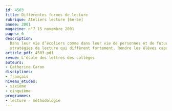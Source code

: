 ```yaml
---
id: 4503
title: Différentes formes de lecture
rubrique: Ateliers lecture [6e-5e]
annee: 2001
magazine: n°7 15 novembre 2001
pages: 6
description: 
  Dans leur vie d’écoliers comme dans leur vie de personnes et de futurs citoyens, les élèves sont amenés à recevoir et à traiter un nombre croissant d’informations qui se présentent à eux sous les formes les plus diverses. Il suffit d’ouvrir au hasard quelques-uns des manuels avec lesquels travaillent les élèves, de lire la presse, ou même de considérer les actes quotidiens de la vie ordinaire pour avoir une idée de la multiplicité des formes que peuvent revêtir les messages dont nous sommes environnés – textes, images, affiches, pictogrammes, tableaux à double entrée, écrans, photographies, films, tout cela requiert des adaptations incessantes à des
  stratégies de lecture qui diffèrent fortement. Rendre les élèves capables d’être confrontés avec succès à toutes ces « écritures », c’est les aider à mieux trouver leur place dans le monde d’aujourd’hui.
article_pdf: 4503.pdf
revue: L’école des lettres des collèges
auteurs:
- Catherine Caron
disciplines:
- français
niveau_etudes:
- sixième
- cinquième
programmes:
- lecture - méthodologie
---
```

